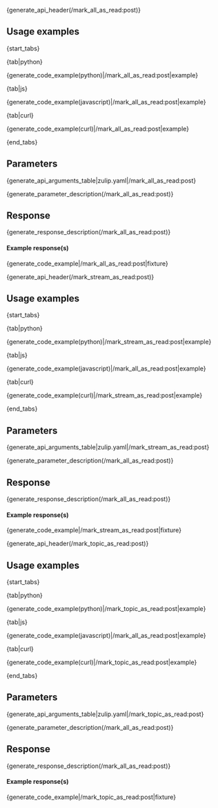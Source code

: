 {generate_api_header(/mark_all_as_read:post)}

## Usage examples

{start_tabs}

{tab|python}

{generate_code_example(python)|/mark_all_as_read:post|example}

{tab|js}

{generate_code_example(javascript)|/mark_all_as_read:post|example}

{tab|curl}

{generate_code_example(curl)|/mark_all_as_read:post|example}

{end_tabs}

## Parameters

{generate_api_arguments_table|zulip.yaml|/mark_all_as_read:post}

{generate_parameter_description(/mark_all_as_read:post)}

## Response

{generate_response_description(/mark_all_as_read:post)}

#### Example response(s)

{generate_code_example|/mark_all_as_read:post|fixture}

{generate_api_header(/mark_stream_as_read:post)}

## Usage examples

{start_tabs}

{tab|python}

{generate_code_example(python)|/mark_stream_as_read:post|example}

{tab|js}

{generate_code_example(javascript)|/mark_all_as_read:post|example}

{tab|curl}

{generate_code_example(curl)|/mark_stream_as_read:post|example}

{end_tabs}

## Parameters

{generate_api_arguments_table|zulip.yaml|/mark_stream_as_read:post}

{generate_parameter_description(/mark_all_as_read:post)}

## Response

{generate_response_description(/mark_all_as_read:post)}

#### Example response(s)

{generate_code_example|/mark_stream_as_read:post|fixture}

{generate_api_header(/mark_topic_as_read:post)}

## Usage examples

{start_tabs}

{tab|python}

{generate_code_example(python)|/mark_topic_as_read:post|example}

{tab|js}

{generate_code_example(javascript)|/mark_all_as_read:post|example}

{tab|curl}

{generate_code_example(curl)|/mark_topic_as_read:post|example}

{end_tabs}

## Parameters

{generate_api_arguments_table|zulip.yaml|/mark_topic_as_read:post}

{generate_parameter_description(/mark_all_as_read:post)}

## Response

{generate_response_description(/mark_all_as_read:post)}

#### Example response(s)

{generate_code_example|/mark_topic_as_read:post|fixture}
